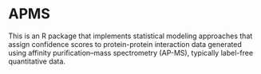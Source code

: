 # APMS
This is an R package that implements statistical modeling approaches that assign confidence scores to protein-protein interaction data generated using affinity purification–mass spectrometry (AP-MS), typically label-free quantitative data.

